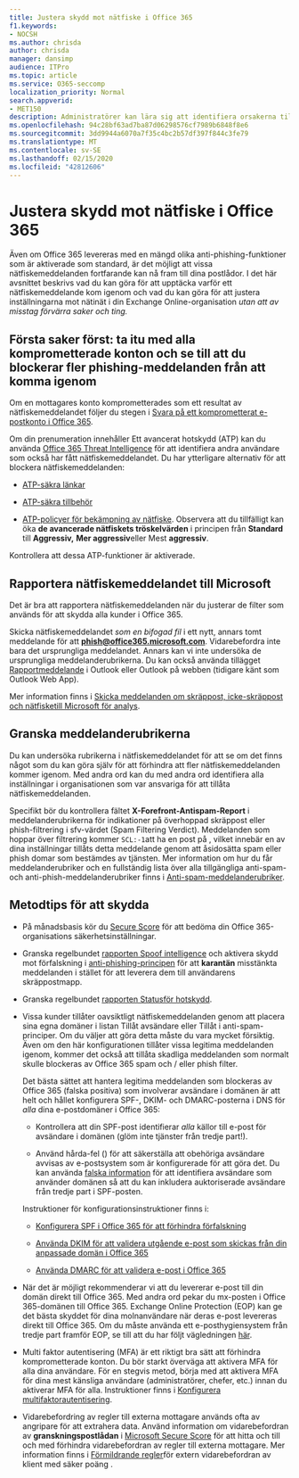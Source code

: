 ```yaml
---
title: Justera skydd mot nätfiske i Office 365
f1.keywords:
- NOCSH
ms.author: chrisda
author: chrisda
manager: dansimp
audience: ITPro
ms.topic: article
ms.service: O365-seccomp
localization_priority: Normal
search.appverid:
- MET150
description: Administratörer kan lära sig att identifiera orsakerna till och hur ett phishing-meddelande kom igenom och vad du kan göra för att förhindra fler nätfiskemeddelanden i framtiden.
ms.openlocfilehash: 94c28bf63ad7ba87d06298576cf7989b6848f8e6
ms.sourcegitcommit: 3dd9944a6070a7f35c4bc2b57df397f844c3fe79
ms.translationtype: MT
ms.contentlocale: sv-SE
ms.lasthandoff: 02/15/2020
ms.locfileid: "42812606"
---
```

# <a name="tune-anti-phishing-protection-in-office-365"></a>Justera skydd mot nätfiske i Office 365

Även om Office 365 levereras med en mängd olika anti-phishing-funktioner som är aktiverade som standard, är det möjligt att vissa nätfiskemeddelanden fortfarande kan nå fram till dina postlådor. I det här avsnittet beskrivs vad du kan göra för att upptäcka varför ett nätfiskemeddelande kom igenom och vad du kan göra för att justera inställningarna mot nätinät i din Exchange Online-organisation _utan att av misstag förvärra saker och ting._

## <a name="first-things-first-deal-with-any-compromised-accounts-and-make-sure-you-block-any-more-phishing-messages-from-getting-through"></a>Första saker först: ta itu med alla komprometterade konton och se till att du blockerar fler phishing-meddelanden från att komma igenom

Om en mottagares konto komprometterades som ett resultat av nätfiskemeddelandet följer du stegen i [Svara på ett komprometterat e-postkonto i Office 365](responding-to-a-compromised-email-account.md).

Om din prenumeration innehåller Ett avancerat hotskydd (ATP) kan du använda [Office 365 Threat Intelligence](office-365-ti.md) för att identifiera andra användare som också har fått nätfiskemeddelandet. Du har ytterligare alternativ för att blockera nätfiskemeddelanden:

- [ATP-säkra länkar](set-up-atp-safe-links-policies.md)

- [ATP-säkra tillbehör](set-up-atp-safe-attachments-policies.md)

- [ATP-policyer för bekämpning av nätfiske](set-up-anti-phishing-policies.md). Observera att du tillfälligt kan öka **de avancerade nätfiskets tröskelvärden** i principen från **Standard** till **Aggressiv,** **Mer aggressiv**eller Mest **aggressiv**.

Kontrollera att dessa ATP-funktioner är aktiverade.

## <a name="report-the-phishing-message-to-microsoft"></a>Rapportera nätfiskemeddelandet till Microsoft

Det är bra att rapportera nätfiskemeddelanden när du justerar de filter som används för att skydda alla kunder i Office 365.

Skicka nätfiskemeddelandet _som en bifogad fil_ i ett nytt, annars tomt meddelande för att **phish@office365.microsoft.com**. Vidarebefordra inte bara det ursprungliga meddelandet. Annars kan vi inte undersöka de ursprungliga meddelanderubrikerna. Du kan också använda tillägget [Rapportmeddelande](https://docs.microsoft.com/office365/securitycompliance/enable-the-report-message-add-in) i Outlook eller Outlook på webben (tidigare känt som Outlook Web App).

Mer information finns i [Skicka meddelanden om skräppost, icke-skräppost och nätfisketill Microsoft för analys](submit-spam-non-spam-and-phishing-scam-messages-to-microsoft-for-analysis.md).

## <a name="inspect-the-message-headers"></a>Granska meddelanderubrikerna

Du kan undersöka rubrikerna i nätfiskemeddelandet för att se om det finns något som du kan göra själv för att förhindra att fler nätfiskemeddelanden kommer igenom. Med andra ord kan du med andra ord identifiera alla inställningar i organisationen som var ansvariga för att tillåta nätfiskemeddelanden.

Specifikt bör du kontrollera fältet **X-Forefront-Antispam-Report** i meddelanderubrikerna för indikationer på överhoppad skräppost eller phish-filtrering i sfv-värdet (Spam Filtering Verdict). Meddelanden som hoppar över filtrering kommer `SCL:-1`att ha en post på , vilket innebär en av dina inställningar tillåts detta meddelande genom att åsidosätta spam eller phish domar som bestämdes av tjänsten. Mer information om hur du får meddelanderubriker och en fullständig lista över alla tillgängliga anti-spam- och anti-phish-meddelanderubriker finns i [Anti-spam-meddelanderubriker](https://docs.microsoft.com/office365/SecurityCompliance/anti-spam-message-headers).

## <a name="best-practices-to-stay-protected"></a>Metodtips för att skydda

- På månadsbasis kör du [Secure Score](../mtp/microsoft-secure-score.md) för att bedöma din Office 365-organisations säkerhetsinställningar.

- Granska regelbundet [rapporten Spoof intelligence](learn-about-spoof-intelligence.md) och aktivera skydd mot förfalskning i [anti-phishing-principen](learn-about-spoof-intelligence.md#configuring-the-anti-spoofing-policy) för att **karantän** misstänkta meddelanden i stället för att leverera dem till användarens skräppostmapp.

- Granska regelbundet [rapporten Statusför hotskydd](view-reports-for-atp.md#threat-protection-status-report).

- Vissa kunder tillåter oavsiktligt nätfiskemeddelanden genom att placera sina egna domäner i listan Tillåt avsändare eller Tillåt i anti-spam-principer. Om du väljer att göra detta måste du vara mycket försiktig. Även om den här konfigurationen tillåter vissa legitima meddelanden igenom, kommer det också att tillåta skadliga meddelanden som normalt skulle blockeras av Office 365 spam och / eller phish filter.

  Det bästa sättet att hantera legitima meddelanden som blockeras av Office 365 (falska positiva) som involverar avsändare i domänen är att helt och hållet konfigurera SPF-, DKIM- och DMARC-posterna i DNS för _alla_ dina e-postdomäner i Office 365:

  - Kontrollera att din SPF-post identifierar _alla_ källor till e-post för avsändare i domänen (glöm inte tjänster från tredje part!).

  - Använd hårda\-fel () för att säkerställa att obehöriga avsändare avvisas av e-postsystem som är konfigurerade för att göra det. Du kan använda [falska information](https://docs.microsoft.com/office365/securitycompliance/learn-about-spoof-intelligence) för att identifiera avsändare som använder domänen så att du kan inkludera auktoriserade avsändare från tredje part i SPF-posten.

  Instruktioner för konfigurationsinstruktioner finns i:
  
  - [Konfigurera SPF i Office 365 för att förhindra förfalskning](set-up-spf-in-office-365-to-help-prevent-spoofing.md)

  - [Använda DKIM för att validera utgående e-post som skickas från din anpassade domän i Office 365](use-dkim-to-validate-outbound-email.md)

  - [Använda DMARC för att validera e-post i Office 365](use-dmarc-to-validate-email.md)

- När det är möjligt rekommenderar vi att du levererar e-post till din domän direkt till Office 365. Med andra ord pekar du mx-posten i Office 365-domänen till Office 365. Exchange Online Protection (EOP) kan ge det bästa skyddet för dina molnanvändare när deras e-post levereras direkt till Office 365. Om du måste använda ett e-posthygiensystem från tredje part framför EOP, se till att du har följt vägledningen [här](https://docs.microsoft.com/exchange/mail-flow-best-practices/manage-mail-flow-using-third-party-cloud).

- Multi faktor autentisering (MFA) är ett riktigt bra sätt att förhindra komprometterade konton. Du bör starkt överväga att aktivera MFA för alla dina användare. För en stegvis metod, börja med att aktivera MFA för dina mest känsliga användare (administratörer, chefer, etc.) innan du aktiverar MFA för alla. Instruktioner finns i [Konfigurera multifaktorautentisering](https://docs.microsoft.com/office365/admin/security-and-compliance/set-up-multi-factor-authentication).

- Vidarebefordring av regler till externa mottagare används ofta av angripare för att extrahera data. Använd information om vidarebefordran av **granskningspostlådan** i [Microsoft Secure Score](../mtp/microsoft-secure-score.md) för att hitta och till och med förhindra vidarebefordran av regler till externa mottagare. Mer information finns i [Förmildrande regler](https://blogs.technet.microsoft.com/office365security/mitigating-client-external-forwarding-rules-with-secure-score/)för extern vidarebefordran av klient med säker poäng .
